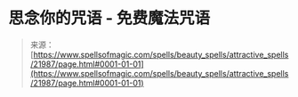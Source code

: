<!--yml

category: 未分类

date: 2024-06-12 19:05:57

-->

# **思念你的咒语** - 免费魔法咒语

> 来源：[https://www.spellsofmagic.com/spells/beauty_spells/attractive_spells/21987/page.html#0001-01-01](https://www.spellsofmagic.com/spells/beauty_spells/attractive_spells/21987/page.html#0001-01-01)
